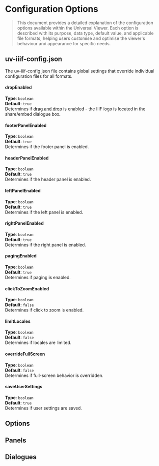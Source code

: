 # Configuration Options

> This document provides a detailed explanation of the configuration options available within the Universal Viewer. Each option is described with its purpose, data type, default value, and applicable file formats, helping users customise and optimise the viewer's behaviour and appearance for specific needs.

## uv-iiif-config.json

The uv-iiif-config.json file contains global settings that override individual configuration files for all formats.

#### dropEnabled
**Type**: `boolean`  
**Default**: `true`  
Determines if [drag and drop](https://iiif.io/guides/using_iiif_resources/) is enabled - the IIIF logo is located in the share/embed dialogue box.

#### footerPanelEnabled
**Type**: `boolean`  
**Default**: `true`  
Determines if the footer panel is enabled.

#### headerPanelEnabled
**Type**: `boolean`  
**Default**: `true`  
Determines if the header panel is enabled.

#### leftPanelEnabled
**Type**: `boolean`  
**Default**: `true`  
Determines if the left panel is enabled.

#### rightPanelEnabled
**Type**: `boolean`  
**Default**: `true`  
Determines if the right panel is enabled.

#### pagingEnabled
**Type**: `boolean`  
**Default**: `true`  
Determines if paging is enabled.

#### clickToZoomEnabled
**Type**: `boolean`  
**Default**: `false`  
Determines if click to zoom is enabled.

#### limitLocales
**Type**: `boolean`  
**Default**: `false`  
Determines if locales are limited.

#### overrideFullScreen
**Type**: `boolean`  
**Default**: `false`  
Determines if full-screen behavior is overridden.

#### saveUserSettings
**Type**: `boolean`  
**Default**: `true`  
Determines if user settings are saved.


## Options


## Panels


## Dialogues
